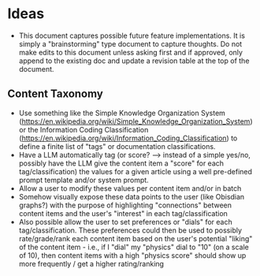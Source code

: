 # Ideas
- This document captures possible future feature implementations.  It is simply a "brainstorming" type document to capture thoughts.  Do not make edits to this document unless asking first and if approved, only append to the existing doc and update a revision table at the top of the document.

## Content Taxonomy
- Use something like the Simple Knowledge Organization System (https://en.wikipedia.org/wiki/Simple_Knowledge_Organization_System) or the Information Coding Classification (https://en.wikipedia.org/wiki/Information_Coding_Classification) to define a finite list of "tags" or documentation classifications.
- Have a LLM automatically tag (or score? --> instead of a simple yes/no, possibly have the LLM give the content item a "score" for each tag/classification) the values for a given article using a well pre-defined prompt template and/or system prompt.
- Allow a user to modify these values per content item and/or in batch
- Somehow visually expose these data points to the user (like Obisdian graphs?) with the purpose of highlighting "connections" between content items and the user's "interest" in each tag/classification
- Also possible allow the user to set preferences or "dials" for each tag/classification.  These preferences could then be used to possibly rate/grade/rank each content item based on the user's potential "liking" of the content item - i.e., if I "dial" my "physics" dial to "10" (on a scale of 10), then content items with a high "physics score" should show up more frequently / get a higher rating/ranking
